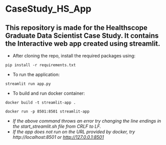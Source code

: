 # CaseStudy_HS_App

## This repository is made for the Healthscope Graduate Data Scientist Case Study. It contains the Interactive web app created using streamlit.


- After cloning the repo, install the required packages using:
  
```  
pip install -r requirements.txt
```
- To run the application:

```
streamlit run app.py
```

- To build and run docker container:

```
docker build -t streamlit-app .
```

```
docker run -p 8501:8501 streamlit-app
```

- *If the above command throws an error try changing the line endings in the start_streamlit.sh file from CRLF to LF.*
- *If the app does not run on the URL provided by docker, try http://localhost:8501 or http://127.0.0.1:8501*

